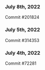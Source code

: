 ### July 8th, 2022

Commit #201824

### July 5th, 2022

Commit #314353


### July 4th, 2022

Commit #72281

